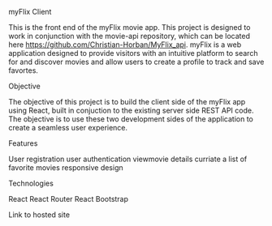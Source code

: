myFlix Client

This is the front end of the myFlix movie app. This project is designed to work in conjunction with the movie-api repository, which can be located here https://github.com/Christian-Horban/MyFlix_api. myFlix is a web application designed to provide visitors with an intuitive platform to search for and discover movies and allow users to create a profile to track and save favortes. 

Objective

The objective of this project is to build the client side of the myFlix app using React, built in conjuction to the existing server side REST API code. The objective is to use these two development sides of the application to create a seamless user experience. 

Features

User registration 
user authentication
viewmovie details
curriate a list of favorite movies 
responsive design 

Technologies 

React
React Router
React Bootstrap

Link to hosted site
